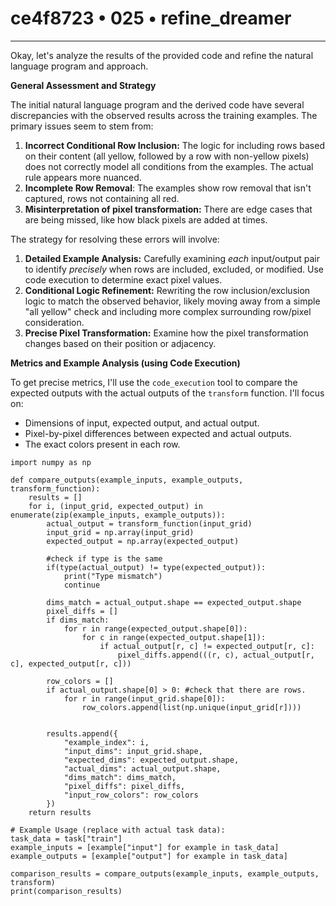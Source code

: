 # ce4f8723 • 025 • refine_dreamer

---
Okay, let's analyze the results of the provided code and refine the natural language program and approach.

**General Assessment and Strategy**

The initial natural language program and the derived code have several discrepancies with the observed results across the training examples. The primary issues seem to stem from:

1.  **Incorrect Conditional Row Inclusion:** The logic for including rows based on their content (all yellow, followed by a row with non-yellow pixels) does not correctly model all conditions from the examples. The actual rule appears more nuanced.
2. **Incomplete Row Removal**: The examples show row removal that isn't captured, rows not containing all red.
3. **Misinterpretation of pixel transformation:** There are edge cases that are being missed, like how black pixels are added at times.

The strategy for resolving these errors will involve:

1.  **Detailed Example Analysis:** Carefully examining *each* input/output pair to identify *precisely* when rows are included, excluded, or modified. Use code execution to determine exact pixel values.
2.  **Conditional Logic Refinement:** Rewriting the row inclusion/exclusion logic to match the observed behavior, likely moving away from a simple "all yellow" check and including more complex surrounding row/pixel consideration.
3.  **Precise Pixel Transformation:** Examine how the pixel transformation changes based on their position or adjacency.

**Metrics and Example Analysis (using Code Execution)**

To get precise metrics, I'll use the `code_execution` tool to compare the expected outputs with the actual outputs of the `transform` function. I'll focus on:

*   Dimensions of input, expected output, and actual output.
*   Pixel-by-pixel differences between expected and actual outputs.
* The exact colors present in each row.

```tool_code
import numpy as np

def compare_outputs(example_inputs, example_outputs, transform_function):
    results = []
    for i, (input_grid, expected_output) in enumerate(zip(example_inputs, example_outputs)):
        actual_output = transform_function(input_grid)
        input_grid = np.array(input_grid)
        expected_output = np.array(expected_output)
        
        #check if type is the same
        if(type(actual_output) != type(expected_output)):
            print("Type mismatch")
            continue

        dims_match = actual_output.shape == expected_output.shape
        pixel_diffs = []
        if dims_match:
            for r in range(expected_output.shape[0]):
                for c in range(expected_output.shape[1]):
                    if actual_output[r, c] != expected_output[r, c]:
                        pixel_diffs.append(((r, c), actual_output[r, c], expected_output[r, c]))
        
        row_colors = []        
        if actual_output.shape[0] > 0: #check that there are rows.
            for r in range(input_grid.shape[0]):
                row_colors.append(list(np.unique(input_grid[r])))


        results.append({
            "example_index": i,
            "input_dims": input_grid.shape,
            "expected_dims": expected_output.shape,
            "actual_dims": actual_output.shape,
            "dims_match": dims_match,
            "pixel_diffs": pixel_diffs,
            "input_row_colors": row_colors
        })
    return results

# Example Usage (replace with actual task data):
task_data = task["train"]
example_inputs = [example["input"] for example in task_data]
example_outputs = [example["output"] for example in task_data]

comparison_results = compare_outputs(example_inputs, example_outputs, transform)
print(comparison_results)
```
